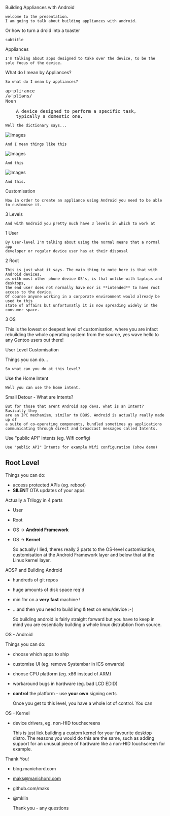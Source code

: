Building Appliances with Android
    
    welcome to the presentation. 
    I am going to talk about building appliances with android.
    
Or how to turn a droid into a toaster

    subtitle

Appliances

    I'm talking about apps designed to take over the device, to be the sole focus of the device.
     
What do I mean by Appliances?

    So what do I mean by appliances?

<pre>
ap·pli·ance  
/əˈplīəns/
Noun

    A device designed to perform a specific task, 
    typically a domestic one.
</pre>

    Well the dictionary says...

![Images](images.png)

    And I mean things like this
    
![Images](images.png)

    And this
    
![Images](images.png)

    And this. 

Customisation

    Now in order to create an appliance using Android you need to be able
    to customise it.

3 Levels 
    
    And with Android you pretty much have 3 levels in which to work at
        
1 User

    By User-level I'm talking about using the normal means that a normal app
    developer or regular device user has at their disposal

2 Root

    This is just what it says. The main thing to note here is that with Android devices,
    as with most other phone device OS's, is that unlike with laptops and desktops,
    the end user does not normally have nor is **intended** to have root access to the device.
    Of course anyone working in a corporate environment would already be used to this
    state of affairs but unfortunatly it is now spreading widely in the consumer space.

3 OS

   This is the lowest or deepest level of customisation, where you are infact rebuilding
   the whole operating system from the source, yes wave hello to any Gentoo users out there!
   
   
User Level Customisation

Things you can do...

    So what can you do at this level?

Use the Home Intent

    Well you can use the home intent. 
    
Small Detour - What are Intents?

    But for those that arent Android app devs, what is an Intent? Basically they
    are an IPC mechanism, similar to DBUS. Android is actually really made up of 
    a suite of co-operating components, bundled sometimes as applications 
    communicating through direct and broadcast messages called Intents.

Use "public API" Intents (eg. Wifi config)
    
    Use "public API" Intents for example Wifi configuration (show demo)

## Root Level

Things you can do:

* access protected APIs (eg. reboot)
* **SILENT** OTA updates of your apps


Actually a Trilogy in 4 parts

* User
* Root
* OS -> __Android Framework__
* OS -> __Kernel__

    So actually I lied, theres really 2 parts to the OS-level customisation,
    customisation at the Android Framework layer and below that at the Linux
    kernel layer.

AOSP and Building Android

* hundreds of git repos
* huge amounts of disk space req'd
* min 1hr on a __very__ **fast** machine !
* ...and then you need to build img & test on emu/device :-(
    
    So building android is fairly straight forward but you have to keep in mind
    you are essentially building a whole linux distrubtion from source.

OS - Android

Things you can do:
* choose which apps to ship
* customise UI (eg. remove Systembar in ICS onwards)
* choose CPU platform (eg. x86 instead of ARM)
* workaround bugs in hardware (eg. bad LCD EDID)
* **control** the platform - use __your own__ signing certs

    Once you get to this level, you have a whole lot of control. You can

OS - Kernel

* device drivers, eg. non-HID touchscreens

    This is just liek building a custom kernel for your favourite desktop distro.
    The reasons you would do this are the same, such as adding support for an
    unusual piece of hardware like a non-HID touchscreen for example.

Thank You! 

* blog.manichord.com
* maks@manichord.com
* github.com/maks
* @mklin

    Thank you - any questions